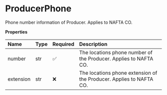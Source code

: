 # ProducerPhone

Phone number information of Producer. Applies to NAFTA CO.

**Properties**

| Name      | Type | Required | Description                                                         |
| :-------- | :--- | :------- | :------------------------------------------------------------------ |
| number    | str  | ✅       | The locations phone number of the Producer. Applies to NAFTA CO.    |
| extension | str  | ❌       | The locations phone extension of the Producer. Applies to NAFTA CO. |

<!-- This file was generated by liblab | https://liblab.com/ -->
